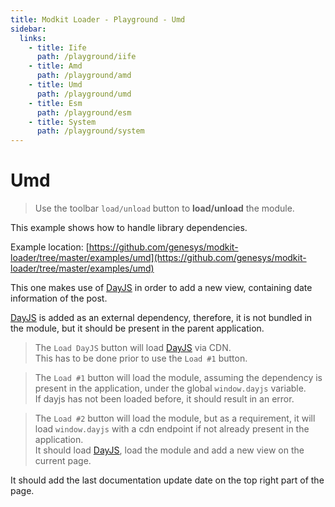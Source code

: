 ```yaml
---
title: Modkit Loader - Playground - Umd
sidebar:
  links:
    - title: Iife
      path: /playground/iife
    - title: Amd
      path: /playground/amd
    - title: Umd
      path: /playground/umd
    - title: Esm
      path: /playground/esm
    - title: System
      path: /playground/system
---
```

<pg-umd></pg-umd>

# Umd

> Use the toolbar `load/unload` button to **load/unload** the module.

This example shows how to handle library dependencies.

Example location: [https://github.com/genesys/modkit-loader/tree/master/examples/umd](https://github.com/genesys/modkit-loader/tree/master/examples/umd)

This one makes use of [DayJS](https://day.js.org/) in order to add a new view, containing date information of the post.

[DayJS](https://day.js.org/) is added as an external dependency, therefore, it is not bundled in the module, but it should be present in the parent application.

> The `Load DayJS` button will load [DayJS](https://day.js.org/) via CDN.<br/>
> This has to be done prior to use the `Load #1` button.

> The `Load #1` button will load the module, assuming the dependency is present in the application, under the global `window.dayjs` variable.<br/>
> If dayjs has not been loaded before, it should result in an error.

> The `Load #2` button will load the module, but as a requirement, it will load `window.dayjs` with a cdn endpoint if not already present in the application.<br/>
> It should load [DayJS](https://day.js.org/), load the module and add a new view on the current page.

It should add the last documentation update date on the top right part of the page.
